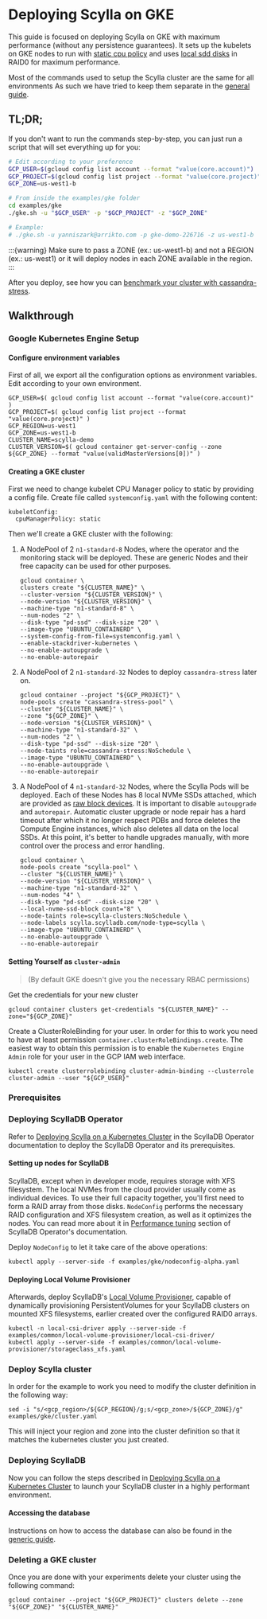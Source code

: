 # Deploying Scylla on GKE

This guide is focused on deploying Scylla on GKE with maximum performance (without any persistence guarantees).
It sets up the kubelets on GKE nodes to run with [static cpu policy](https://kubernetes.io/blog/2018/07/24/feature-highlight-cpu-manager/) and uses [local sdd disks](https://cloud.google.com/kubernetes-engine/docs/how-to/persistent-volumes/local-ssd) in RAID0 for maximum performance.

Most of the commands used to setup the Scylla cluster are the same for all environments
As such we have tried to keep them separate in the [general guide](generic.md).

## TL;DR;

If you don't want to run the commands step-by-step, you can just run a script that will set everything up for you:
```bash
# Edit according to your preference
GCP_USER=$(gcloud config list account --format "value(core.account)")
GCP_PROJECT=$(gcloud config list project --format "value(core.project)")
GCP_ZONE=us-west1-b

# From inside the examples/gke folder
cd examples/gke
./gke.sh -u "$GCP_USER" -p "$GCP_PROJECT" -z "$GCP_ZONE"

# Example:
# ./gke.sh -u yanniszark@arrikto.com -p gke-demo-226716 -z us-west1-b
```

:::{warning}
Make sure to pass a ZONE (ex.: us-west1-b) and not a REGION (ex.: us-west1) or it will deploy nodes in each ZONE available in the region.
:::

After you deploy, see how you can [benchmark your cluster with cassandra-stress](#benchmark-with-cassandra-stress).

## Walkthrough

### Google Kubernetes Engine Setup

#### Configure environment variables

First of all, we export all the configuration options as environment variables.
Edit according to your own environment.

```
GCP_USER=$( gcloud config list account --format "value(core.account)" )
GCP_PROJECT=$( gcloud config list project --format "value(core.project)" )
GCP_REGION=us-west1
GCP_ZONE=us-west1-b
CLUSTER_NAME=scylla-demo
CLUSTER_VERSION=$( gcloud container get-server-config --zone ${GCP_ZONE} --format "value(validMasterVersions[0])" )
```

#### Creating a GKE cluster

First we need to change kubelet CPU Manager policy to static by providing a config file. Create file called `systemconfig.yaml` with the following content:
```
kubeletConfig:
  cpuManagerPolicy: static
```

Then we'll create a GKE cluster with the following:

1. A NodePool of 2 `n1-standard-8` Nodes, where the operator and the monitoring stack will be deployed. These are generic Nodes and their free capacity can be used for other purposes. 
   ```
   gcloud container \
   clusters create "${CLUSTER_NAME}" \
   --cluster-version "${CLUSTER_VERSION}" \
   --node-version "${CLUSTER_VERSION}" \
   --machine-type "n1-standard-8" \
   --num-nodes "2" \
   --disk-type "pd-ssd" --disk-size "20" \
   --image-type "UBUNTU_CONTAINERD" \
   --system-config-from-file=systemconfig.yaml \
   --enable-stackdriver-kubernetes \
   --no-enable-autoupgrade \
   --no-enable-autorepair
   ```

2. A NodePool of 2 `n1-standard-32` Nodes to deploy `cassandra-stress` later on.

    ```
    gcloud container --project "${GCP_PROJECT}" \
    node-pools create "cassandra-stress-pool" \
    --cluster "${CLUSTER_NAME}" \
    --zone "${GCP_ZONE}" \
    --node-version "${CLUSTER_VERSION}" \
    --machine-type "n1-standard-32" \
    --num-nodes "2" \
    --disk-type "pd-ssd" --disk-size "20" \
    --node-taints role=cassandra-stress:NoSchedule \
    --image-type "UBUNTU_CONTAINERD" \
    --no-enable-autoupgrade \
    --no-enable-autorepair
    ```
   
3. A NodePool of 4 `n1-standard-32` Nodes, where the Scylla Pods will be deployed. Each of these Nodes has 8 local NVMe SSDs attached, which are provided as [raw block devices](https://cloud.google.com/kubernetes-engine/docs/how-to/persistent-volumes/local-ssd#raw-block). It is important to disable `autoupgrade` and `autorepair`. Automatic cluster upgrade or node repair has a hard timeout after which it no longer respect PDBs and force deletes the Compute Engine instances, which also deletes all data on the local SSDs. At this point, it's better to handle upgrades manually, with more control over the process and error handling.
   ```
   gcloud container \
   node-pools create "scylla-pool" \
   --cluster "${CLUSTER_NAME}" \
   --node-version "${CLUSTER_VERSION}" \
   --machine-type "n1-standard-32" \
   --num-nodes "4" \
   --disk-type "pd-ssd" --disk-size "20" \
   --local-nvme-ssd-block count="8" \
   --node-taints role=scylla-clusters:NoSchedule \
   --node-labels scylla.scylladb.com/node-type=scylla \
   --image-type "UBUNTU_CONTAINERD" \
   --no-enable-autoupgrade \
   --no-enable-autorepair
   ```

#### Setting Yourself as `cluster-admin`
> (By default GKE doesn't give you the necessary RBAC permissions)

Get the credentials for your new cluster
```
gcloud container clusters get-credentials "${CLUSTER_NAME}" --zone="${GCP_ZONE}"
```

Create a ClusterRoleBinding for your user.
In order for this to work you need to have at least permission `container.clusterRoleBindings.create`.
The easiest way to obtain this permission is to enable the `Kubernetes Engine Admin` role for your user in the GCP IAM web interface.
```
kubectl create clusterrolebinding cluster-admin-binding --clusterrole cluster-admin --user "${GCP_USER}"
```


### Prerequisites

### Deploying ScyllaDB Operator

Refer to [Deploying Scylla on a Kubernetes Cluster](generic.md) in the ScyllaDB Operator documentation to deploy the ScyllaDB Operator and its prerequisites.

#### Setting up nodes for ScyllaDB

ScyllaDB, except when in developer mode, requires storage with XFS filesystem. The local NVMes from the cloud provider usually come as individual devices. To use their full capacity together, you'll first need to form a RAID array from those disks.
`NodeConfig` performs the necessary RAID configuration and XFS filesystem creation, as well as it optimizes the nodes. You can read more about it in [Performance tuning](performance.md) section of ScyllaDB Operator's documentation.

Deploy `NodeConfig` to let it take care of the above operations:
```
kubectl apply --server-side -f examples/gke/nodeconfig-alpha.yaml
```

#### Deploying Local Volume Provisioner

Afterwards, deploy ScyllaDB's [Local Volume Provisioner](https://github.com/scylladb/k8s-local-volume-provisioner), capable of dynamically provisioning PersistentVolumes for your ScyllaDB clusters on mounted XFS filesystems, earlier created over the configured RAID0 arrays.
```
kubectl -n local-csi-driver apply --server-side -f examples/common/local-volume-provisioner/local-csi-driver/
kubectl apply --server-side -f examples/common/local-volume-provisioner/storageclass_xfs.yaml
```

### Deploy Scylla cluster
In order for the example to work you need to modify the cluster definition in the following way:

```
sed -i "s/<gcp_region>/${GCP_REGION}/g;s/<gcp_zone>/${GCP_ZONE}/g" examples/gke/cluster.yaml
```

This will inject your region and zone into the cluster definition so that it matches the kubernetes cluster you just created.

### Deploying ScyllaDB

Now you can follow the steps described in [Deploying Scylla on a Kubernetes Cluster](generic.md) to launch your ScyllaDB cluster in a highly performant environment.

#### Accessing the database

Instructions on how to access the database can also be found in the [generic guide](generic.md).

### Deleting a GKE cluster

Once you are done with your experiments delete your cluster using the following command:

```
gcloud container --project "${GCP_PROJECT}" clusters delete --zone "${GCP_ZONE}" "${CLUSTER_NAME}"
```
